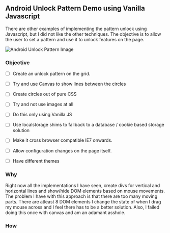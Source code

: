## Android Unlock Pattern Demo using Vanilla Javascript

There are other examples of implementing the pattern unlock using Javascript, but I did not like the other techniques. The objective is to allow the user to set a pattern and use it to unlock features on the page.

![Android Unlock Pattern Image](http://playingwithmodels.files.wordpress.com/2010/04/unlock_pattern.png "Android Unlock Pattern Image")

### Objective

- [ ] Create an unlock pattern on the grid.

- [ ] Try and use Canvas to show lines between the circles

- [ ] Create circles out of pure CSS

- [ ] Try and not use images at all

- [ ] Do this only using Vanilla JS

- [ ] Use localstorage shims to fallback to a database / cookie based storage solution

- [ ] Make it cross browser compatible IE7 onwards.

- [ ] Allow configuration changes on the page itself. 

- [ ] Have different themes

### Why

Right now all the implementations I have seen, create divs for vertical and horizontal lines and show/hide DOM elements based on mouse movements. The problem I have with this approach is that there are too many moving parts. There are atleast 8 DOM elements I change the state of when I drag my mouse across and I feel there has to be a better solution. Also, I failed doing this once with canvas and am an adamant asshole.

### How